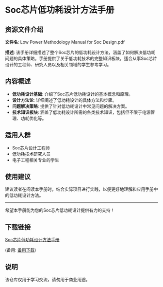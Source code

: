 # Soc芯片低功耗设计方法手册

## 资源文件介绍

**文件名**: Low Power Methodology Manual for Soc Design.pdf

**描述**: 该手册详细描述了整个Soc芯片的低功耗设计方法，涵盖了如何解决低功耗问题的具体策略。手册提供了关于低功耗技术的完整知识板块，适合从事Soc芯片设计的工程师、研究人员以及相关领域的学生参考学习。

## 内容概述

- **低功耗设计基础**: 介绍了Soc芯片低功耗设计的基本概念和原理。
- **设计方法论**: 详细阐述了低功耗设计的具体方法和步骤。
- **问题解决策略**: 提供了针对低功耗设计中常见问题的解决方案。
- **技术知识板块**: 涵盖了低功耗设计所需的各类技术知识，包括但不限于电源管理、功耗优化等。

## 适用人群

- Soc芯片设计工程师
- 低功耗技术研究人员
- 电子工程相关专业的学生

## 使用建议

建议读者在阅读本手册时，结合实际项目进行实践，以便更好地理解和应用手册中的低功耗设计方法。

---

希望本手册能为您的Soc芯片低功耗设计提供有力的支持！

## 下载链接
[Soc芯片低功耗设计方法手册](https://pan.quark.cn/s/cdb1437ed0bc) 

(备用: [备用下载](https://pan.baidu.com/s/1gyQapeFAFrRvtVo8Y1beVA?pwd=1234))

## 说明

该仓库仅用于学习交流，请勿用于商业用途。
